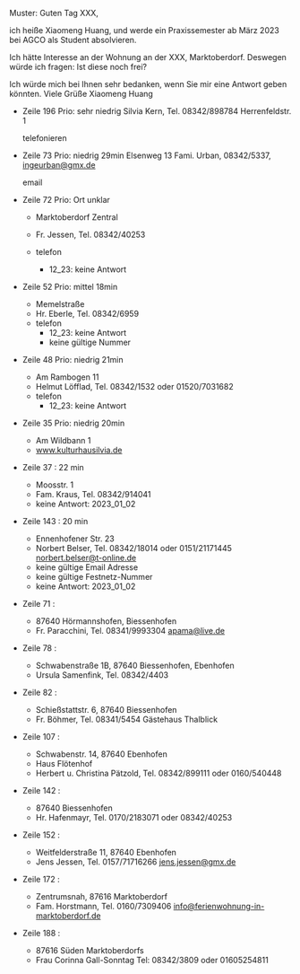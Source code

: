 Muster:
Guten Tag XXX,

ich heiße Xiaomeng Huang, und werde ein Praxissemester ab März 2023 bei AGCO als Student absolvieren. 

Ich hätte Interesse an der Wohnung an der XXX, Marktoberdorf. Deswegen würde ich fragen: 
Ist diese noch frei?

Ich würde mich bei Ihnen sehr bedanken, wenn Sie mir eine Antwort geben könnten.
Viele Grüße
Xiaomeng Huang


- Zeile 196 Prio: sehr niedrig
	Silvia Kern, Tel.  08342/898784
	Herrenfeldstr. 1
	
	telefonieren


- Zeile 73 Prio: niedrig 29min
	Elsenweg 13
	Fami. Urban, 08342/5337, ingeurban@gmx.de
	
	email

- Zeile 72 Prio: Ort unklar
	- Marktoberdorf Zentral
	- Fr. Jessen, Tel. 08342/40253

	- telefon
		- 12_23: keine Antwort


- Zeile 52 Prio: mittel 18min
	- Memelstraße
	- Hr. Eberle, Tel. 08342/6959
	- telefon
		- 12_23: keine Antwort
		- keine gültige Nummer

- Zeile 48 Prio: niedrig 21min
	- Am Rambogen 11
	- Helmut Löfflad, Tel. 08342/1532 oder 01520/7031682
	- telefon
		- 12_23: keine Antwort

- Zeile 35 Prio: niedrig 20min
	- Am Wildbann 1
	- www.kulturhausilvia.de



- Zeile 37 : 22 min
	- Moosstr. 1
	- Fam. Kraus, Tel. 08342/914041
	- keine Antwort: 2023_01_02



- Zeile 143 : 20 min
	- Ennenhofener Str. 23
	- Norbert Belser, Tel. 08342/18014 oder 0151/21171445 norbert.belser@t-online.de
	- keine gültige Email Adresse
	- keine gültige Festnetz-Nummer
	- keine Antwort: 2023_01_02



- Zeile 71 : 
	- 87640 Hörmannshofen, Biessenhofen 
	- Fr. Paracchini, Tel. 08341/9993304 apama@live.de 

- Zeile 78 : 
	- Schwabenstraße 1B, 87640 Biessenhofen, Ebenhofen 
	- Ursula Samenfink, Tel. 08342/4403 

- Zeile 82 : 
	- Schießstattstr. 6, 87640 Biessenhofen 
	- Fr. Böhmer, Tel. 08341/5454 Gästehaus Thalblick 

- Zeile 107 : 
	- Schwabenstr. 14, 87640 Ebenhofen 
	- Haus Flötenhof
	- Herbert u. Christina Pätzold, Tel. 08342/899111 oder 0160/540448 

- Zeile 142 : 
	- 87640 Biessenhofen
	- Hr. Hafenmayr, Tel. 0170/2183071 oder 08342/40253

- Zeile 152 : 
	- Weitfelderstraße 11, 87640 Ebenhofen 
	- Jens Jessen, Tel. 0157/71716266 jens.jessen@gmx.de 

- Zeile 172 : 
	- Zentrumsnah, 87616 Marktoberdorf 
	- Fam. Horstmann, Tel. 0160/7309406 info@ferienwohnung-in-marktoberdorf.de 



- Zeile 188 : 
	- 87616 Süden Marktoberdorfs 
	- Frau Corinna Gall-Sonntag Tel: 08342/3809 oder 01605254811 














